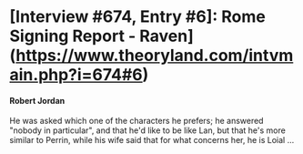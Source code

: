 # [Interview #674, Entry #6]: Rome Signing Report - Raven](https://www.theoryland.com/intvmain.php?i=674#6)

#### Robert Jordan

He was asked which one of the characters he prefers; he answered "nobody in particular", and that he'd like to be like Lan, but that he's more similar to Perrin, while his wife said that for what concerns her, he is Loial ...

